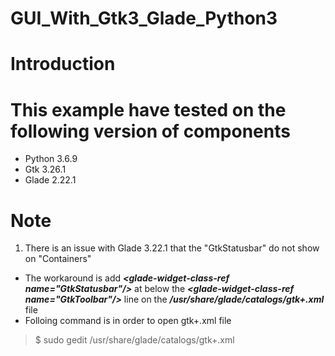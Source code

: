 # GUI_With_Gtk3_Glade_Python3

# Introduction

# This example have tested on the following version of components
- Python 3.6.9
- Gtk 3.26.1
- Glade 2.22.1

# Note
1. There is an issue with Glade 3.22.1 that the "GtkStatusbar" do not show on "Containers"
- The workaround is add ***<glade-widget-class-ref name="GtkStatusbar"\/>*** at below the ***<glade-widget-class-ref name="GtkToolbar"\/>*** line on the ***/usr/share/glade/catalogs/gtk+.xml*** file
- Folloing command is in order to open gtk+.xml file
> $ sudo gedit /usr/share/glade/catalogs/gtk+.xml

